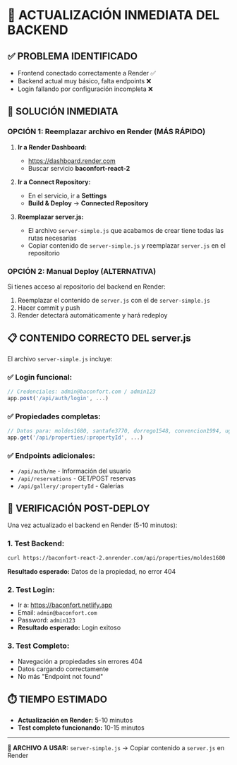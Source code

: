 # 🚀 ACTUALIZACIÓN INMEDIATA DEL BACKEND

## ✅ PROBLEMA IDENTIFICADO
- Frontend conectado correctamente a Render ✅
- Backend actual muy básico, falta endpoints ❌
- Login fallando por configuración incompleta ❌

## 🔧 SOLUCIÓN INMEDIATA

### OPCIÓN 1: Reemplazar archivo en Render (MÁS RÁPIDO)

1. **Ir a Render Dashboard:**
   - https://dashboard.render.com
   - Buscar servicio **baconfort-react-2**

2. **Ir a Connect Repository:**
   - En el servicio, ir a **Settings**
   - **Build & Deploy** → **Connected Repository**

3. **Reemplazar server.js:**
   - El archivo `server-simple.js` que acabamos de crear tiene todas las rutas necesarias
   - Copiar contenido de `server-simple.js` y reemplazar `server.js` en el repositorio

### OPCIÓN 2: Manual Deploy (ALTERNATIVA)

Si tienes acceso al repositorio del backend en Render:
1. Reemplazar el contenido de `server.js` con el de `server-simple.js`
2. Hacer commit y push
3. Render detectará automáticamente y hará redeploy

## 📋 CONTENIDO CORRECTO DEL server.js

El archivo `server-simple.js` incluye:

### ✅ Login funcional:
```javascript
// Credenciales: admin@baconfort.com / admin123
app.post('/api/auth/login', ...)
```

### ✅ Propiedades completas:
```javascript
// Datos para: moldes1680, santafe3770, dorrego1548, convencion1994, ugarteche2824
app.get('/api/properties/:propertyId', ...)
```

### ✅ Endpoints adicionales:
- `/api/auth/me` - Información del usuario
- `/api/reservations` - GET/POST reservas
- `/api/gallery/:propertyId` - Galerías

## 🧪 VERIFICACIÓN POST-DEPLOY

Una vez actualizado el backend en Render (5-10 minutos):

### 1. Test Backend:
```bash
curl https://baconfort-react-2.onrender.com/api/properties/moldes1680
```
**Resultado esperado:** Datos de la propiedad, no error 404

### 2. Test Login:
- Ir a: https://baconfort.netlify.app
- Email: `admin@baconfort.com`
- Password: `admin123`
- **Resultado esperado:** Login exitoso

### 3. Test Completo:
- Navegación a propiedades sin errores 404
- Datos cargando correctamente
- No más "Endpoint not found"

## ⏱️ TIEMPO ESTIMADO
- **Actualización en Render:** 5-10 minutos
- **Test completo funcionando:** 10-15 minutos

---
**🎯 ARCHIVO A USAR:** `server-simple.js` → Copiar contenido a `server.js` en Render
